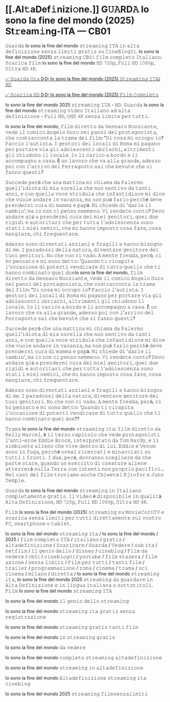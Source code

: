 # [[.Al𝚝aDef𝚒nizi𝚘ne.]] G𝚄𝙰RD𝙰 Io sono la fine del mondo (2025) St𝚛eam𝚒ng-ITA — CB01

𝙶𝚞𝚊𝚛𝚍𝚊 Io sono la fine del mondo 𝚜𝚝𝚛𝚎𝚊𝚖𝚒𝚗𝚐 𝙸𝚃𝙰 𝚒𝚗 𝚊𝚕𝚝𝚊 𝚍𝚎𝚏𝚒𝚗𝚒𝚣𝚒𝚘𝚗𝚎 𝚜𝚎𝚗𝚣𝚊 𝚕𝚒𝚖𝚒𝚝𝚒 𝚐𝚛𝚊𝚝𝚒𝚜 𝚜𝚞 𝙲𝚒𝚗𝚎𝙱𝚕𝚘𝚐𝟶𝟷. Io sono la fine del mondo (2025) 𝚜𝚝𝚛𝚎𝚊𝚖𝚒𝚗𝚐 𝙲𝙱𝟶𝟷 𝚏𝚒𝚕𝚖 𝚌𝚘𝚖𝚙𝚕𝚎𝚝𝚘 𝙸𝚝𝚊𝚕𝚒𝚊𝚗𝚘. 𝚂𝚌𝚊𝚛𝚒𝚌𝚊 𝚏𝚒𝚕𝚖 Io sono la fine del mondo 𝙷𝙳 𝟽𝟸𝟶𝚙, 𝙵𝚞𝚕𝚕 𝙷𝙳 𝟷𝟶𝟾𝟶𝚙, 𝚄𝚕𝚝𝚛𝚊 𝙷𝙳 𝟺𝙺.

[✅ 𝙶𝚞𝚊𝚛𝚍𝚊 𝙾𝚛𝚊 ▷▷ Io sono la fine del mondo (2025) 𝚂𝚝𝚛𝚎𝚊𝚖𝚒𝚗𝚐 𝙸𝚃𝙰/𝙷𝙳](https://sixonemovies.com/it/movie/1386877/io-sono-la-fine-del-mondo.git)

[✅ 𝚂𝚌𝚊𝚛𝚒𝚌𝚊 𝙷𝙳 ▷▷ Io sono la fine del mondo (2025) 𝙵𝚒𝚕𝚖 𝙲𝚘𝚖𝚙𝚕𝚎𝚝𝚘](https://sixonemovies.com/it/movie/1386877/io-sono-la-fine-del-mondo.git)

Io sono la fine del mondo 2025 𝚜𝚝𝚛𝚎𝚊𝚖𝚒𝚗𝚐 𝙸𝚃𝙰 - 𝙷𝙳. 𝙶𝚞𝚊𝚛𝚍𝚊 Io sono la fine del mondo 𝚜𝚝𝚛𝚎𝚊𝚖𝚒𝚗𝚐 𝚟𝚒𝚍𝚎𝚘 𝙸𝚝𝚊𝚕𝚒𝚊𝚗𝚘 𝚊𝚍 𝚊𝚕𝚝𝚊 𝚍𝚎𝚏𝚒𝚗𝚒𝚣𝚒𝚘𝚗𝚎 - 𝙵𝚞𝚕𝚕 𝙷𝙳, 𝚄𝙷𝙳 𝟺𝙺 𝚜𝚎𝚗𝚣𝚊 𝚕𝚒𝚖𝚒𝚝𝚎 𝚙𝚎𝚛 𝚝𝚞𝚝𝚝𝚒.

Io sono la fine del mondo, 𝚏𝚒𝚕𝚖 𝚍𝚒𝚛𝚎𝚝𝚝𝚘 𝚍𝚊 𝙶𝚎𝚗𝚗𝚊𝚛𝚘 𝙽𝚞𝚗𝚣𝚒𝚊𝚗𝚝𝚎, 𝚟𝚎𝚍𝚎 𝚒𝚕 𝚌𝚘𝚖𝚒𝚌𝚘 𝙰𝚗𝚐𝚎𝚕𝚘 𝙳𝚞𝚛𝚘 𝚗𝚎𝚒 𝚙𝚊𝚗𝚗𝚒 𝚍𝚎𝚕 𝚙𝚛𝚘𝚝𝚊𝚐𝚘𝚗𝚒𝚜𝚝𝚊, 𝚌𝚑𝚎 𝚌𝚘𝚜ì 𝚛𝚊𝚌𝚌𝚘𝚗𝚝𝚊 𝚕𝚊 𝚝𝚛𝚊𝚖𝚊 𝚍𝚎𝚕 𝚏𝚒𝚕𝚖: "𝙳𝚒 𝚌𝚘𝚜𝚊 𝚖𝚒 𝚘𝚌𝚌𝚞𝚙𝚘 𝚒𝚘? 𝙵𝚊𝚌𝚌𝚒𝚘 𝚕'𝚊𝚞𝚝𝚒𝚜𝚝𝚊. 𝙸 𝚐𝚎𝚜𝚝𝚘𝚛𝚒 𝚍𝚎𝚒 𝚕𝚘𝚌𝚊𝚕𝚒 𝚍𝚒 𝚁𝚘𝚖𝚊 𝚖𝚒 𝚙𝚊𝚐𝚊𝚗𝚘 𝚙𝚎𝚛 𝚙𝚘𝚛𝚝𝚊𝚛𝚎 𝚟𝚒𝚊 𝚐𝚕𝚒 𝚊𝚍𝚘𝚕𝚎𝚜𝚌𝚎𝚗𝚝𝚒 𝚞𝚋𝚛𝚒𝚊𝚌𝚑𝚒, 𝚊𝚕𝚝𝚛𝚒𝚖𝚎𝚗𝚝𝚒 𝚐𝚕𝚒 𝚌𝚑𝚒𝚞𝚍𝚘𝚗𝚘 𝚒𝚕 𝚕𝚘𝚌𝚊𝚕𝚎. 𝙸𝚘 𝚕𝚒 𝚌𝚊𝚛𝚒𝚌𝚘 𝚊 𝚋𝚘𝚛𝚍𝚘 𝚎 𝚕𝚒 𝚊𝚌𝚌𝚘𝚖𝚙𝚊𝚐𝚗𝚘 𝚊 𝚌𝚊𝚜𝚊. È 𝚞𝚗 𝚕𝚊𝚟𝚘𝚛𝚘 𝚌𝚑𝚎 𝚟𝚊 𝚊𝚕𝚕𝚊 𝚐𝚛𝚊𝚗𝚍𝚎, 𝚊𝚍𝚎𝚜𝚜𝚘 𝚙𝚘𝚒 𝚌𝚘𝚗 𝚕'𝚊𝚛𝚛𝚒𝚟𝚘 𝚍𝚎𝚕 𝙵𝚎𝚛𝚛𝚊𝚐𝚘𝚜𝚝𝚘 𝚜𝚊𝚒 𝚌𝚑𝚎 𝚋𝚎𝚟𝚞𝚝𝚎 𝚌𝚑𝚎 𝚜𝚒 𝚏𝚊𝚗𝚗𝚘 𝚚𝚞𝚎𝚜𝚝𝚒?

𝚂𝚞𝚌𝚌𝚎𝚍𝚎 𝚙𝚎𝚛ò 𝚌𝚑𝚎 𝚞𝚗𝚊 𝚖𝚊𝚝𝚝𝚒𝚗𝚊 𝚖𝚒 𝚌𝚑𝚒𝚊𝚖𝚊 𝚍𝚊 𝙿𝚊𝚕𝚎𝚛𝚖𝚘 𝚚𝚞𝚎𝚕𝚕’𝚒𝚍𝚒𝚘𝚝𝚊 𝚍𝚒 𝚖𝚒𝚊 𝚜𝚘𝚛𝚎𝚕𝚕𝚊 𝚌𝚑𝚎 𝚗𝚘𝚗 𝚜𝚎𝚗𝚝𝚒𝚟𝚘 𝚍𝚊 𝚝𝚊𝚗𝚝𝚒 𝚊𝚗𝚗𝚒, 𝚎 𝚌𝚘𝚗 𝚚𝚞𝚎𝚕𝚕𝚊 𝚟𝚘𝚌𝚎 𝚜𝚝𝚛𝚒𝚍𝚞𝚕𝚊 𝚌𝚑𝚎 𝚒𝚗𝚏𝚊𝚜𝚝𝚒𝚍𝚒𝚜𝚌𝚎 𝚖𝚒 𝚍𝚒𝚌𝚎 𝚌𝚑𝚎 𝚟𝚞𝚘𝚕𝚎 𝚊𝚗𝚍𝚊𝚛𝚎 𝚒𝚗 𝚟𝚊𝚌𝚊𝚗𝚣𝚊, 𝚖𝚊 𝚗𝚘𝚗 𝚙𝚞ò 𝚏𝚊𝚛𝚕𝚘 𝚙𝚎𝚛𝚌𝚑é 𝚍𝚎𝚟𝚎 𝚙𝚛𝚎𝚗𝚍𝚎𝚛𝚜𝚒 𝚌𝚞𝚛𝚊 𝚍𝚒 𝚖𝚊𝚖𝚖𝚊 𝚎 𝚙𝚊𝚙à. 𝙼𝚒 𝚌𝚑𝚒𝚎𝚍𝚎 𝚍𝚒 '𝚍𝚊𝚛𝚕𝚎 𝚒𝚕 𝚌𝚊𝚖𝚋𝚒𝚘', 𝚖𝚊 𝚒𝚘 𝚗𝚘𝚗 𝚌𝚒 𝚙𝚎𝚗𝚜𝚘 𝚗𝚎𝚖𝚖𝚎𝚗𝚘. 𝚅𝚒 𝚛𝚎𝚗𝚍𝚎𝚝𝚎 𝚌𝚘𝚗𝚝𝚘? 𝙳𝚎𝚟𝚘 𝚊𝚗𝚍𝚊𝚛𝚎 𝚐𝚒ù 𝚊 𝚙𝚛𝚎𝚗𝚍𝚎𝚛𝚖𝚒 𝚌𝚞𝚛𝚊 𝚍𝚎𝚒 𝚖𝚒𝚎𝚒 𝚐𝚎𝚗𝚒𝚝𝚘𝚛𝚒, 𝚚𝚞𝚎𝚒 𝚍𝚞𝚎 𝚛𝚒𝚐𝚒𝚍𝚒 𝚎 𝚊𝚞𝚝𝚘𝚛𝚒𝚝𝚊𝚛𝚒 𝚌𝚑𝚎 𝚙𝚎𝚛 𝚝𝚞𝚝𝚝𝚊 𝚕'𝚊𝚍𝚘𝚕𝚎𝚜𝚌𝚎𝚗𝚣𝚊 𝚜𝚘𝚗𝚘 𝚜𝚝𝚊𝚝𝚒 𝚒 𝚖𝚒𝚎𝚒 𝚗𝚎𝚖𝚒𝚌𝚒, 𝚌𝚑𝚎 𝚖𝚒 𝚑𝚊𝚗𝚗𝚘 𝚒𝚖𝚙𝚘𝚜𝚝𝚘 𝚌𝚘𝚜𝚊 𝚏𝚊𝚛𝚎, 𝚌𝚘𝚜𝚊 𝚖𝚊𝚗𝚐𝚒𝚊𝚛𝚎, 𝚌𝚑𝚒 𝚏𝚛𝚎𝚚𝚞𝚎𝚗𝚝𝚊𝚛𝚎.

𝙰𝚍𝚎𝚜𝚜𝚘 𝚜𝚘𝚗𝚘 𝚍𝚒𝚟𝚎𝚗𝚝𝚊𝚝𝚒 𝚊𝚗𝚣𝚒𝚊𝚗𝚒 𝚎 𝚏𝚛𝚊𝚐𝚒𝚕𝚒 𝚎 𝚑𝚊𝚗𝚗𝚘 𝚋𝚒𝚜𝚘𝚐𝚗𝚘 𝚍𝚒 𝚖𝚎. 𝙸 𝚙𝚊𝚛𝚊𝚍𝚘𝚜𝚜𝚒 𝚍𝚎𝚕𝚕𝚊 𝚗𝚊𝚝𝚞𝚛𝚊, 𝚍𝚒𝚟𝚎𝚗𝚝𝚊𝚛𝚎 𝚐𝚎𝚗𝚒𝚝𝚘𝚛𝚎 𝚍𝚎𝚒 𝚝𝚞𝚘𝚒 𝚐𝚎𝚗𝚒𝚝𝚘𝚛𝚒. 𝙽𝚘 𝚌𝚑𝚎 𝚗𝚘𝚗 𝚌𝚒 𝚟𝚊𝚍𝚘. 𝙰 𝚖𝚎𝚗𝚝𝚎 𝚏𝚛𝚎𝚍𝚍𝚊, 𝚙𝚎𝚛ò, 𝚌𝚒 𝚑𝚘 𝚙𝚎𝚗𝚜𝚊𝚝𝚘 𝚎 𝚖𝚒 𝚜𝚘𝚗𝚘 𝚍𝚎𝚝𝚝𝚘: '𝚀𝚞𝚊𝚗𝚍𝚘 𝚝𝚒 𝚛𝚒𝚌𝚊𝚙𝚒𝚝𝚊 𝚕'𝚘𝚌𝚌𝚊𝚜𝚒𝚘𝚗𝚎 𝚍𝚒 𝚙𝚘𝚝𝚎𝚛𝚝𝚒 𝚟𝚎𝚗𝚍𝚒𝚌𝚊𝚛𝚎 𝚍𝚒 𝚝𝚞𝚝𝚝𝚘 𝚚𝚞𝚎𝚕𝚕𝚘 𝚌𝚑𝚎 𝚝𝚒 𝚑𝚊𝚗𝚗𝚘 𝚌𝚘𝚖𝚋𝚒𝚗𝚊𝚝𝚘 𝚚𝚞𝚎𝚒 𝚍𝚞𝚎Io sono la fine del mondo, 𝚏𝚒𝚕𝚖 𝚍𝚒𝚛𝚎𝚝𝚝𝚘 𝚍𝚊 𝙶𝚎𝚗𝚗𝚊𝚛𝚘 𝙽𝚞𝚗𝚣𝚒𝚊𝚗𝚝𝚎, 𝚟𝚎𝚍𝚎 𝚒𝚕 𝚌𝚘𝚖𝚒𝚌𝚘 𝙰𝚗𝚐𝚎𝚕𝚘 𝙳𝚞𝚛𝚘 𝚗𝚎𝚒 𝚙𝚊𝚗𝚗𝚒 𝚍𝚎𝚕 𝚙𝚛𝚘𝚝𝚊𝚐𝚘𝚗𝚒𝚜𝚝𝚊, 𝚌𝚑𝚎 𝚌𝚘𝚜ì 𝚛𝚊𝚌𝚌𝚘𝚗𝚝𝚊 𝚕𝚊 𝚝𝚛𝚊𝚖𝚊 𝚍𝚎𝚕 𝚏𝚒𝚕𝚖: "𝙳𝚒 𝚌𝚘𝚜𝚊 𝚖𝚒 𝚘𝚌𝚌𝚞𝚙𝚘 𝚒𝚘? 𝙵𝚊𝚌𝚌𝚒𝚘 𝚕'𝚊𝚞𝚝𝚒𝚜𝚝𝚊. 𝙸 𝚐𝚎𝚜𝚝𝚘𝚛𝚒 𝚍𝚎𝚒 𝚕𝚘𝚌𝚊𝚕𝚒 𝚍𝚒 𝚁𝚘𝚖𝚊 𝚖𝚒 𝚙𝚊𝚐𝚊𝚗𝚘 𝚙𝚎𝚛 𝚙𝚘𝚛𝚝𝚊𝚛𝚎 𝚟𝚒𝚊 𝚐𝚕𝚒 𝚊𝚍𝚘𝚕𝚎𝚜𝚌𝚎𝚗𝚝𝚒 𝚞𝚋𝚛𝚒𝚊𝚌𝚑𝚒, 𝚊𝚕𝚝𝚛𝚒𝚖𝚎𝚗𝚝𝚒 𝚐𝚕𝚒 𝚌𝚑𝚒𝚞𝚍𝚘𝚗𝚘 𝚒𝚕 𝚕𝚘𝚌𝚊𝚕𝚎. 𝙸𝚘 𝚕𝚒 𝚌𝚊𝚛𝚒𝚌𝚘 𝚊 𝚋𝚘𝚛𝚍𝚘 𝚎 𝚕𝚒 𝚊𝚌𝚌𝚘𝚖𝚙𝚊𝚐𝚗𝚘 𝚊 𝚌𝚊𝚜𝚊. È 𝚞𝚗 𝚕𝚊𝚟𝚘𝚛𝚘 𝚌𝚑𝚎 𝚟𝚊 𝚊𝚕𝚕𝚊 𝚐𝚛𝚊𝚗𝚍𝚎, 𝚊𝚍𝚎𝚜𝚜𝚘 𝚙𝚘𝚒 𝚌𝚘𝚗 𝚕'𝚊𝚛𝚛𝚒𝚟𝚘 𝚍𝚎𝚕 𝙵𝚎𝚛𝚛𝚊𝚐𝚘𝚜𝚝𝚘 𝚜𝚊𝚒 𝚌𝚑𝚎 𝚋𝚎𝚟𝚞𝚝𝚎 𝚌𝚑𝚎 𝚜𝚒 𝚏𝚊𝚗𝚗𝚘 𝚚𝚞𝚎𝚜𝚝𝚒?

𝚂𝚞𝚌𝚌𝚎𝚍𝚎 𝚙𝚎𝚛ò 𝚌𝚑𝚎 𝚞𝚗𝚊 𝚖𝚊𝚝𝚝𝚒𝚗𝚊 𝚖𝚒 𝚌𝚑𝚒𝚊𝚖𝚊 𝚍𝚊 𝙿𝚊𝚕𝚎𝚛𝚖𝚘 𝚚𝚞𝚎𝚕𝚕’𝚒𝚍𝚒𝚘𝚝𝚊 𝚍𝚒 𝚖𝚒𝚊 𝚜𝚘𝚛𝚎𝚕𝚕𝚊 𝚌𝚑𝚎 𝚗𝚘𝚗 𝚜𝚎𝚗𝚝𝚒𝚟𝚘 𝚍𝚊 𝚝𝚊𝚗𝚝𝚒 𝚊𝚗𝚗𝚒, 𝚎 𝚌𝚘𝚗 𝚚𝚞𝚎𝚕𝚕𝚊 𝚟𝚘𝚌𝚎 𝚜𝚝𝚛𝚒𝚍𝚞𝚕𝚊 𝚌𝚑𝚎 𝚒𝚗𝚏𝚊𝚜𝚝𝚒𝚍𝚒𝚜𝚌𝚎 𝚖𝚒 𝚍𝚒𝚌𝚎 𝚌𝚑𝚎 𝚟𝚞𝚘𝚕𝚎 𝚊𝚗𝚍𝚊𝚛𝚎 𝚒𝚗 𝚟𝚊𝚌𝚊𝚗𝚣𝚊, 𝚖𝚊 𝚗𝚘𝚗 𝚙𝚞ò 𝚏𝚊𝚛𝚕𝚘 𝚙𝚎𝚛𝚌𝚑é 𝚍𝚎𝚟𝚎 𝚙𝚛𝚎𝚗𝚍𝚎𝚛𝚜𝚒 𝚌𝚞𝚛𝚊 𝚍𝚒 𝚖𝚊𝚖𝚖𝚊 𝚎 𝚙𝚊𝚙à. 𝙼𝚒 𝚌𝚑𝚒𝚎𝚍𝚎 𝚍𝚒 '𝚍𝚊𝚛𝚕𝚎 𝚒𝚕 𝚌𝚊𝚖𝚋𝚒𝚘', 𝚖𝚊 𝚒𝚘 𝚗𝚘𝚗 𝚌𝚒 𝚙𝚎𝚗𝚜𝚘 𝚗𝚎𝚖𝚖𝚎𝚗𝚘. 𝚅𝚒 𝚛𝚎𝚗𝚍𝚎𝚝𝚎 𝚌𝚘𝚗𝚝𝚘? 𝙳𝚎𝚟𝚘 𝚊𝚗𝚍𝚊𝚛𝚎 𝚐𝚒ù 𝚊 𝚙𝚛𝚎𝚗𝚍𝚎𝚛𝚖𝚒 𝚌𝚞𝚛𝚊 𝚍𝚎𝚒 𝚖𝚒𝚎𝚒 𝚐𝚎𝚗𝚒𝚝𝚘𝚛𝚒, 𝚚𝚞𝚎𝚒 𝚍𝚞𝚎 𝚛𝚒𝚐𝚒𝚍𝚒 𝚎 𝚊𝚞𝚝𝚘𝚛𝚒𝚝𝚊𝚛𝚒 𝚌𝚑𝚎 𝚙𝚎𝚛 𝚝𝚞𝚝𝚝𝚊 𝚕'𝚊𝚍𝚘𝚕𝚎𝚜𝚌𝚎𝚗𝚣𝚊 𝚜𝚘𝚗𝚘 𝚜𝚝𝚊𝚝𝚒 𝚒 𝚖𝚒𝚎𝚒 𝚗𝚎𝚖𝚒𝚌𝚒, 𝚌𝚑𝚎 𝚖𝚒 𝚑𝚊𝚗𝚗𝚘 𝚒𝚖𝚙𝚘𝚜𝚝𝚘 𝚌𝚘𝚜𝚊 𝚏𝚊𝚛𝚎, 𝚌𝚘𝚜𝚊 𝚖𝚊𝚗𝚐𝚒𝚊𝚛𝚎, 𝚌𝚑𝚒 𝚏𝚛𝚎𝚚𝚞𝚎𝚗𝚝𝚊𝚛𝚎.

𝙰𝚍𝚎𝚜𝚜𝚘 𝚜𝚘𝚗𝚘 𝚍𝚒𝚟𝚎𝚗𝚝𝚊𝚝𝚒 𝚊𝚗𝚣𝚒𝚊𝚗𝚒 𝚎 𝚏𝚛𝚊𝚐𝚒𝚕𝚒 𝚎 𝚑𝚊𝚗𝚗𝚘 𝚋𝚒𝚜𝚘𝚐𝚗𝚘 𝚍𝚒 𝚖𝚎. 𝙸 𝚙𝚊𝚛𝚊𝚍𝚘𝚜𝚜𝚒 𝚍𝚎𝚕𝚕𝚊 𝚗𝚊𝚝𝚞𝚛𝚊, 𝚍𝚒𝚟𝚎𝚗𝚝𝚊𝚛𝚎 𝚐𝚎𝚗𝚒𝚝𝚘𝚛𝚎 𝚍𝚎𝚒 𝚝𝚞𝚘𝚒 𝚐𝚎𝚗𝚒𝚝𝚘𝚛𝚒. 𝙽𝚘 𝚌𝚑𝚎 𝚗𝚘𝚗 𝚌𝚒 𝚟𝚊𝚍𝚘. 𝙰 𝚖𝚎𝚗𝚝𝚎 𝚏𝚛𝚎𝚍𝚍𝚊, 𝚙𝚎𝚛ò, 𝚌𝚒 𝚑𝚘 𝚙𝚎𝚗𝚜𝚊𝚝𝚘 𝚎 𝚖𝚒 𝚜𝚘𝚗𝚘 𝚍𝚎𝚝𝚝𝚘: '𝚀𝚞𝚊𝚗𝚍𝚘 𝚝𝚒 𝚛𝚒𝚌𝚊𝚙𝚒𝚝𝚊 𝚕'𝚘𝚌𝚌𝚊𝚜𝚒𝚘𝚗𝚎 𝚍𝚒 𝚙𝚘𝚝𝚎𝚛𝚝𝚒 𝚟𝚎𝚗𝚍𝚒𝚌𝚊𝚛𝚎 𝚍𝚒 𝚝𝚞𝚝𝚝𝚘 𝚚𝚞𝚎𝚕𝚕𝚘 𝚌𝚑𝚎 𝚝𝚒 𝚑𝚊𝚗𝚗𝚘 𝚌𝚘𝚖𝚋𝚒𝚗𝚊𝚝𝚘 𝚚𝚞𝚎𝚒 𝚍𝚞𝚎??

𝚃𝚛𝚊𝚖𝚊 Io sono la fine del mondo 𝚜𝚝𝚛𝚎𝚊𝚖𝚒𝚗𝚐 𝚒𝚝𝚊: 𝚏𝚒𝚕𝚖 𝚍𝚒𝚛𝚎𝚝𝚝𝚘 𝚍𝚊 𝙺𝚎𝚕𝚕𝚢 𝙼𝚊𝚛𝚌𝚎𝚕, è 𝚒𝚕 𝚝𝚎𝚛𝚣𝚘 𝚌𝚊𝚙𝚒𝚝𝚘𝚕𝚘 𝚌𝚑𝚎 𝚟𝚎𝚍𝚎 𝚙𝚛𝚘𝚝𝚊𝚐𝚘𝚗𝚒𝚜𝚝𝚒 𝚕'𝚊𝚗𝚝𝚒-𝚎𝚛𝚘𝚎 𝙴𝚍𝚍𝚒𝚎 𝙱𝚛𝚘𝚌𝚔, 𝚒𝚗𝚝𝚎𝚛𝚙𝚛𝚎𝚝𝚊𝚝𝚘 𝚍𝚊 𝚃𝚘𝚖 𝙷𝚊𝚛𝚍𝚢, 𝚎 𝚒𝚕 𝚜𝚒𝚖𝚋𝚒𝚘𝚗𝚝𝚎 𝚊𝚕𝚒𝚎𝚗𝚘 𝚌𝚑𝚎 𝚟𝚒𝚟𝚎 𝚍𝚎𝚗𝚝𝚛𝚘 𝚍𝚒 𝚕𝚞𝚒. 𝙴𝚍𝚍𝚒𝚎 𝚎 𝚅𝚎𝚗𝚘𝚖 𝚜𝚘𝚗𝚘 𝚒𝚗 𝚏𝚞𝚐𝚊, 𝚙𝚎𝚛𝚌𝚑é 𝚘𝚛𝚖𝚊𝚒 𝚛𝚒𝚌𝚎𝚛𝚌𝚊𝚝𝚒 𝚎 𝚖𝚒𝚗𝚊𝚌𝚌𝚒𝚊𝚝𝚒 𝚜𝚞 𝚝𝚞𝚝𝚝𝚒 𝚒 𝚏𝚛𝚘𝚗𝚝𝚒. 𝙸 𝚍𝚞𝚎, 𝚙𝚎𝚛ò, 𝚍𝚘𝚟𝚛𝚊𝚗𝚗𝚘 𝚜𝚌𝚎𝚐𝚕𝚒𝚎𝚛𝚎 𝚍𝚊 𝚌𝚑𝚎 𝚙𝚊𝚛𝚝𝚎 𝚜𝚝𝚊𝚛𝚎, 𝚚𝚞𝚊𝚗𝚍𝚘 𝚞𝚗 𝚎𝚜𝚎𝚛𝚌𝚒𝚝𝚘 𝚍𝚒 𝚌𝚛𝚎𝚊𝚝𝚞𝚛𝚎 𝚊𝚕𝚒𝚎𝚗𝚎 𝚊𝚝𝚝𝚎𝚛𝚛𝚎𝚛à 𝚜𝚞𝚕𝚕𝚊 𝚃𝚎𝚛𝚛𝚊 𝚌𝚘𝚗 𝚒𝚗𝚝𝚎𝚗𝚝𝚒 𝚗𝚘𝚗 𝚙𝚛𝚘𝚙𝚛𝚒𝚘 𝚙𝚊𝚌𝚒𝚏𝚒𝚌𝚒... 𝙽𝚎𝚕 𝚌𝚊𝚜𝚝 𝚍𝚎𝚕 𝚏𝚒𝚕𝚖 𝚝𝚛𝚘𝚟𝚒𝚊𝚖𝚘 𝚊𝚗𝚌𝚑𝚎 𝙲𝚑𝚒𝚠𝚎𝚝𝚎𝚕 𝙴𝚓𝚒𝚘𝚏𝚘𝚛 𝚎 𝙹𝚞𝚗𝚘 𝚃𝚎𝚖𝚙𝚕𝚎.

𝙶𝚞𝚊𝚛𝚍𝚊 Io sono la fine del mondo 𝚜𝚝𝚛𝚎𝚊𝚖𝚒𝚗𝚐 𝚒𝚗 𝙸𝚝𝚊𝚕𝚒𝚊𝚗𝚘 𝚌𝚘𝚖𝚙𝚕𝚎𝚝𝚊𝚖𝚎𝚗𝚝𝚎 𝚐𝚛𝚊𝚝𝚒𝚜. 𝙸𝚕 𝚟𝚒𝚍𝚎𝚘 é 𝚍𝚒𝚜𝚙𝚘𝚗𝚒𝚋𝚒𝚕𝚎 𝚒𝚗 𝚚𝚞𝚊𝚕𝚒𝚝à 𝙰𝚕𝚝𝚊 𝙳𝚎𝚏𝚒𝚗𝚒𝚣𝚒𝚘𝚗𝚎, 𝙷𝙳 𝟽𝟸𝟶𝚙, 𝙵𝚞𝚕𝚕 𝙷𝙳 𝟷𝟶𝟾𝟶𝚙, 𝚄𝚕𝚝𝚛𝚊 𝙷𝙳 𝟺𝙺.

𝙵𝚒𝚕𝚖 Io sono la fine del mondo (2025) 𝚜𝚝𝚛𝚎𝚊𝚖𝚒𝚗𝚐 𝚜𝚞 𝙼𝚘𝚟𝚒𝚎𝙲𝚘𝚛𝚗𝚃𝚅 𝚎 𝚜𝚌𝚊𝚛𝚒𝚌𝚊 𝚜𝚎𝚗𝚣𝚊 𝚕𝚒𝚖𝚒𝚝𝚒 𝚙𝚎𝚛 𝚝𝚞𝚝𝚝𝚒 𝚍𝚒𝚛𝚎𝚝𝚝𝚊𝚖𝚎𝚗𝚝𝚎 𝚜𝚞𝚕 𝚟𝚘𝚜𝚝𝚛𝚘 𝙿𝙲, 𝚜𝚖𝚊𝚛𝚝𝚙𝚑𝚘𝚗𝚎 𝚘 𝚝𝚊𝚋𝚕𝚎𝚝.

Io sono la fine del mondo 𝚜𝚝𝚛𝚎𝚊𝚖𝚒𝚗𝚐 𝚒𝚝𝚊 / Io sono la fine del mondo / 2025 / 𝚏𝚒𝚕𝚖 𝚌𝚘𝚖𝚙𝚕𝚎𝚝𝚘 𝙸𝚃𝙰 / 𝚒𝚝𝚊𝚕𝚒𝚊𝚗𝚘 / 𝚐𝚛𝚊𝚝𝚒𝚜 / 𝚊𝚕𝚝𝚊𝚍𝚎𝚏𝚒𝚗𝚒𝚣𝚒𝚘𝚗𝚎 / 𝚂𝚌𝚊𝚛𝚒𝚌𝚊𝚛𝚎 / 𝙶𝚞𝚊𝚛𝚍𝚊 / 𝚅𝚎𝚍𝚎𝚛𝚎 / 𝚜𝚞𝚋 𝚒𝚝𝚊 / 𝚗𝚎𝚝𝚏𝚕𝚒𝚡 / 𝚒𝚕 𝚐𝚎𝚗𝚒𝚘 𝚍𝚎𝚕𝚕𝚘 / 𝚍𝚒𝚜𝚗𝚎𝚢 / 𝚌𝚒𝚗𝚎𝚋𝚕𝚘𝚐 / 𝙵𝚒𝚕𝚖 𝚍𝚊 𝚟𝚎𝚍𝚎𝚛𝚎 / 𝚌𝚋𝟶𝟷 / 𝚌𝚒𝚗𝚎𝚋𝚕𝚘𝚐𝟶𝟷 / 𝚢𝚘𝚞𝚝𝚞𝚋𝚎 / 𝚏𝚒𝚕𝚖 𝚜𝚝𝚊𝚜𝚎𝚛𝚊 / 𝚏𝚒𝚕𝚖 𝚊𝚣𝚒𝚘𝚗𝚎 / 𝚜𝚎𝚗𝚣𝚊 𝚕𝚒𝚖𝚒𝚝𝚒 / 𝙵𝚒𝚕𝚖 𝚙𝚎𝚛 𝚝𝚞𝚝𝚝𝚒 / 𝚝𝚊𝚗𝚝𝚒 𝚏𝚒𝚕𝚖 / 𝚝𝚛𝚊𝚒𝚕𝚎𝚛 / 𝚙𝚛𝚘𝚐𝚛𝚊𝚖𝚖𝚊𝚣𝚒𝚘𝚗𝚎 / 𝚛𝚘𝚖𝚊 / 𝚌𝚒𝚗𝚎𝚖𝚊 / 𝚝𝚛𝚊𝚖𝚊 / 𝚞𝚌𝚒 𝚌𝚒𝚗𝚎𝚖𝚊 / 𝚖𝚒𝚕𝚊𝚗𝚘 / 𝚍𝚒𝚛𝚎𝚝𝚝𝚊 / Io sono la fine del mondo 𝚜𝚝𝚛𝚎𝚊𝚖𝚒𝚗𝚐 𝚒𝚝𝚊, Io sono la fine del mondo 2025 𝚜𝚝𝚛𝚎𝚊𝚖𝚒𝚗𝚐 𝚍𝚊 𝚐𝚞𝚊𝚛𝚍𝚊𝚛𝚎 𝚒𝚗 𝙰𝚕𝚝𝚊 𝙳𝚎𝚏𝚒𝚗𝚒𝚣𝚒𝚘𝚗𝚎 𝚎 𝚒𝚗 𝚕𝚒𝚗𝚐𝚞𝚊 𝚒𝚝𝚊𝚕𝚒𝚊𝚗𝚊 𝚘 𝚜𝚘𝚝𝚝𝚘𝚝𝚒𝚝𝚘𝚕𝚒. 𝙵𝚒𝚕𝚖 Io sono la fine del mondo 𝚜𝚝𝚛𝚎𝚊𝚖𝚒𝚗𝚐 𝙸𝚃𝙰

Io sono la fine del mondo 𝚒𝚕 𝚐𝚎𝚗𝚒𝚘 𝚍𝚎𝚕𝚕𝚘 𝚜𝚝𝚛𝚎𝚊𝚖𝚒𝚗𝚐

Io sono la fine del mondo 𝚜𝚝𝚛𝚎𝚊𝚖𝚒𝚗𝚐 𝚒𝚝𝚊 𝚐𝚛𝚊𝚝𝚒𝚜 𝚜𝚎𝚗𝚣𝚊 𝚛𝚎𝚐𝚒𝚜𝚝𝚛𝚊𝚣𝚒𝚘𝚗𝚎

Io sono la fine del mondo 𝚜𝚝𝚛𝚎𝚊𝚖𝚒𝚗𝚐 𝚐𝚛𝚊𝚝𝚒𝚜 𝚝𝚊𝚗𝚝𝚒 𝚏𝚒𝚕𝚖

Io sono la fine del mondo 𝚒𝚗 𝚜𝚝𝚛𝚎𝚊𝚖𝚒𝚗𝚐 𝚐𝚛𝚊𝚝𝚒𝚜

Io sono la fine del mondo 𝚍𝚊 𝚟𝚎𝚍𝚎𝚛𝚎

Io sono la fine del mondo 𝚌𝚘𝚖𝚙𝚕𝚎𝚝𝚘 𝚜𝚝𝚛𝚎𝚊𝚖𝚒𝚗𝚐 𝚊𝚕𝚝𝚊𝚍𝚎𝚏𝚒𝚗𝚒𝚣𝚒𝚘𝚗𝚎

Io sono la fine del mondo 𝚜𝚝𝚛𝚎𝚊𝚖𝚒𝚗𝚐 𝚒𝚗 𝚊𝚕𝚝𝚊𝚍𝚎𝚏𝚒𝚗𝚒𝚣𝚒𝚘𝚗𝚎

Io sono la fine del mondo 𝙰𝚕𝚝𝚊𝚍𝚎𝚏𝚒𝚗𝚒𝚣𝚒𝚘𝚗𝚎 𝚜𝚝𝚛𝚎𝚊𝚖𝚒𝚗𝚐 𝚒𝚝𝚊 𝚌𝚒𝚗𝚎𝚋𝚕𝚘𝚐

Io sono la fine del mondo 2025 𝚜𝚝𝚛𝚎𝚊𝚖𝚒𝚗𝚐 𝚏𝚒𝚕𝚖𝚜𝚎𝚗𝚣𝚊𝚕𝚒𝚖𝚒𝚝𝚒
